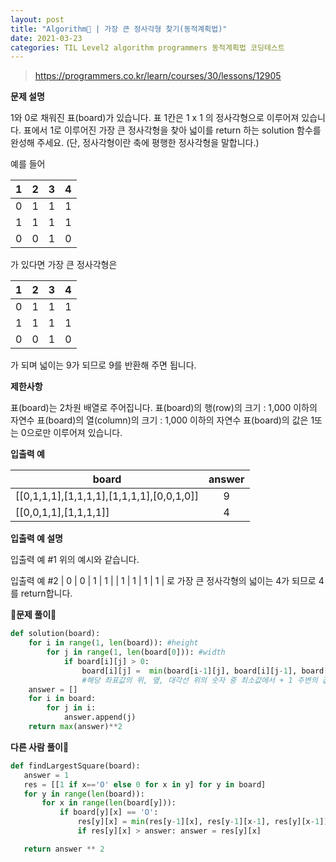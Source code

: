```yaml
---
layout: post
title: "Algorithm🧶 | 가장 큰 정사각형 찾기(동적계획법)"
date: 2021-03-23
categories: TIL Level2 algorithm programmers 동적계획법 코딩테스트
---
```


> https://programmers.co.kr/learn/courses/30/lessons/12905

**문제 설명**

1와 0로 채워진 표(board)가 있습니다. 표 1칸은 1 x 1 의 정사각형으로 이루어져 있습니다. 표에서 1로 이루어진 가장 큰 정사각형을 찾아 넓이를 return 하는 solution 함수를 완성해 주세요. (단, 정사각형이란 축에 평행한 정사각형을 말합니다.)

예를 들어

|  1  |  2  |  3  |  4  |
| :-: | :-: | :-: | :-: |
|  0  |  1  |  1  |  1  |
|  1  |  1  |  1  |  1  |
|  0  |  0  |  1  |  0  |

가 있다면 가장 큰 정사각형은

|  1  |  2  |  3  |  4  |
| :-: | :-: | :-: | :-: |
|  0  |  1  |  1  |  1  |
|  1  |  1  |  1  |  1  |
|  0  |  0  |  1  |  0  |

가 되며 넓이는 9가 되므로 9를 반환해 주면 됩니다.

**제한사항**

표(board)는 2차원 배열로 주어집니다.
표(board)의 행(row)의 크기 : 1,000 이하의 자연수
표(board)의 열(column)의 크기 : 1,000 이하의 자연수
표(board)의 값은 1또는 0으로만 이루어져 있습니다.

**입출력 예**

| board                                     | answer |
| ----------------------------------------- | :----: |
| [[0,1,1,1],[1,1,1,1],[1,1,1,1],[0,0,1,0]] |   9    |
| [[0,0,1,1],[1,1,1,1]]                     |   4    |

**입출력 예 설명**

입출력 예 #1
위의 예시와 같습니다.

입출력 예 #2
| 0 | 0 | 1 | 1 |
| 1 | 1 | 1 | 1 |
로 가장 큰 정사각형의 넓이는 4가 되므로 4를 return합니다.

**🙈문제 풀이🙉**

```python
def solution(board):
    for i in range(1, len(board)): #height
        for j in range(1, len(board[0])): #width
            if board[i][j] > 0:
                board[i][j] =  min(board[i-1][j], board[i][j-1], board[i-1][j-1]) + 1 #최소값 + 1
                #해당 좌표값의 위, 옆, 대각선 위의 숫자 중 최소값에서 + 1 주변의 값에 의해 정사각형을 확인
    answer = []
    for i in board:
        for j in i:
            answer.append(j)
    return max(answer)**2
```

**다른 사람 풀이👀**

```python
def findLargestSquare(board):
   answer = 1
   res = [[1 if x=='O' else 0 for x in y] for y in board]
   for y in range(len(board)):
       for x in range(len(board[y])):
           if board[y][x] == 'O':
               res[y][x] = min(res[y-1][x], res[y-1][x-1], res[y][x-1]) + 1
               if res[y][x] > answer: answer = res[y][x]

   return answer ** 2
```
